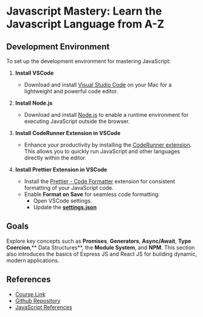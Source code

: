 # Javascript Mastery: Learn the Javascript Language from A-Z

## Development Environment

To set up the development environment for mastering JavaScript:

1. **Install VSCode**

   - Download and install [Visual Studio Code](https://code.visualstudio.com/) on your Mac for a lightweight and powerful code editor.

2. **Install Node.js**

   - Download and install [Node.js](https://nodejs.org/) to enable a runtime environment for executing JavaScript outside the browser.

3. **Install CodeRunner Extension in VSCode**

   - Enhance your productivity by installing the [CodeRunner extension](https://marketplace.visualstudio.com/items?itemName=formulahendry.code-runner). This allows you to quickly run JavaScript and other languages directly within the editor.

4. **Install Prettier Extension in VSCode**
   - Install the [Prettier - Code Formatter](https://marketplace.visualstudio.com/items?itemName=esbenp.prettier-vscode) extension for consistent formatting of your JavaScript code.
   - Enable **Format on Save** for seamless code formatting:
     - Open VSCode settings.
     - Update the [**settings.json**](.vscode/settings.json)

## Goals

Explore key concepts such as **Promises**, **Generators**, **Async/Await**, **Type Coercion**,** Data Structures**, the **Module System**, and **NPM**. This section also introduces the basics of Express JS and React JS for building dynamic, modern applications.

## References

- [Course Link](https://app.amigoscode.com/p/javascript-mastery)
- [Github Repository](https://github.com/amigoscode/javascript-mastery)
- [JavaScript References](https://developer.mozilla.org/en-US/docs/Web/JavaScript)
